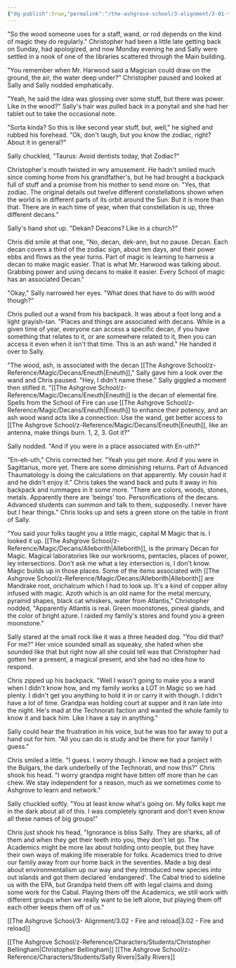```yaml
---
{"dg-publish":true,"permalink":"/the-ashgrove-school/3-alignment/3-01-the-devil-is-in-the-details/"}
---
```


"So the wood someone uses for a staff, wand, or rod depends on the kind of magic they do regularly." Christopher had been a little late getting back on Sunday, had apologized, and now Monday evening he and Sally were settled in a nook of one of the libraries scattered through the Main building. 

"You remember when Mr. Harwood said a Magician could draw on the ground, the air, the water deep under?" Christopher paused and looked at Sally and Sally nodded emphatically.

"Yeah, he said the idea was glossing over some stuff, but there was power. Like in the wood?" Sally's hair was pulled back in a ponytail and she had her tablet out to take the occasional note. 

"Sorta kinda? So this is like second year stuff, but, well," he sighed and rubbed his forehead. "Ok, don't laugh, but you know the zodiac, right? About it in general?"

Sally chuckled, "Taurus: Avoid dentists today, that Zodiac?"

Christopher's mouth twisted in wry amusement. He hadn't smiled much since coming home from his grandfather's, but he had brought a backpack full of stuff and a promise from his mother to send more on. "Yes, that zodiac. The original details out twelve different constellations shown when the world is in different parts of its orbit around the Sun. But it is more than that. There are in each time of year, when that constellation is up, three different decans."

Sally's hand shot up. "Dekan? Deacons? Like in a church?"

Chris did smile at that one, "No, decan, dek-ann, but no pause. Decan. Each decan covers a third of the zodiac sign, about ten days, and their power ebbs and flows as the year turns. Part of magic is learning to harness a decan to make magic easier. That is what Mr. Harwood was talking about. Grabbing power and using decans to make it easier. Every School of magic has an associated Decan."

"Okay," Sally narrowed her eyes. "What does that have to do with wood though?"

Chris pulled out a wand from his backpack. It was about a foot long and a light grayish-tan. "Places and things are associated with decans. While in a given time of year, everyone can access a specific decan, if you have something that relates to it, or are somewhere related to it, then you can access it even when it isn't that time. This is an ash wand." He handed it over to Sally. 

"The wood, ash, is associated with the decan [[The Ashgrove School/z-Reference/Magic/Decans/Eneuth\|Eneuth]]," Sally gave him a look over the wand and Chris paused. "Hey, I didn't name these." Sally giggled a moment then stifled it. "[[The Ashgrove School/z-Reference/Magic/Decans/Eneuth\|Eneuth]] is the decan of elemental fire. Spells from the School of Fire can use [[The Ashgrove School/z-Reference/Magic/Decans/Eneuth\|Eneuth]]  to enhance their potency, and an ash wood wand acts like a connection. Use the wand, get better access to [[The Ashgrove School/z-Reference/Magic/Decans/Eneuth\|Eneuth]], like an antenna, make things burn. 1, 2, 3. Got it?"

Sally nodded. "And if you were in a place associated with En-uth?"

"En-eh-uth," Chris corrected her. "Yeah you get more. And if you were in Sagittarius, more yet. There are some diminishing returns. Part of Advanced Thaumatology is doing the calculations on that apparently. My cousin had it and he didn't enjoy it." Chris takes the wand back and puts it away in his backpack and rummages in it some more. "There are colors, woods, stones, metals. Apparently there are 'beings' too. Personifications of the decans. Advanced students can summon and talk to them, supposedly. I never have but I hear things." Chris looks up and sets a green stone on the table in front of Sally. 

"You said your folks taught you a little magic, capital M Magic that is. I looked it up. [[The Ashgrove School/z-Reference/Magic/Decans/Alleborith\|Alleborith]], is the primary Decan for Magic. Magical laboratories like our workrooms, pentacles, places of power, ley intersections. Don't ask me what a ley intersection is, I don't know. Magic builds up in those places. Some of the items associated with [[The Ashgrove School/z-Reference/Magic/Decans/Alleborith\|Alleborith]] are Mandrake root, orichalcum which I had to look up. It's a kind of copper alloy infused with magic. Azoth which is an old name for the metal mercury, pyramid shapes, black cat whiskers, water from Atlantis," Christopher nodded, "Apparently Atlantis is real. Green moonstones, pineal glands, and the color of bright azure. I raided my family's stores and found you a green moonstone."

Sally stared at the small rock like it was a three headed dog. "You did that? For me?" Her voice sounded small as squeaky, she hated when she sounded like that but right now all she could tell was that Christopher had gotten her a present, a magical present, and she had no idea how to respond. 

Chris zipped up his backpack. "Well I wasn't going to make you a wand when I didn't know how, and my family works a LOT in Magic so we had plenty. I didn't get you anything to hold it in or carry it with though. I didn't have a lot of time. Grandpa was holding court at supper and it ran late into the night. He's mad at the Technorati faction and wanted the whole family to know it and back him. Like I have a say in anything."

Sally could hear the frustration in his voice, but he was too far away to put a hand out for him. "All you can do is study and be there for your family I guess."

Chris smiled a little. "I guess. I worry though. I know we had a project with the Bulgars, the dark underbelly of the Technorati, and now this?" Chris shook his head. "I worry grandpa might have bitten off more than he can chew. We stay independent for a reason, much as we sometimes come to Ashgrove to learn and network." 

Sally chuckled softly. "You at least know what's going on. My folks kept me in the dark about all of this. I was completely ignorant and don't even know all these names of big groups!"

Chris just shook his head, "Ignorance is bliss Sally. They are sharks, all of them and when they get their teeth into you, they don't let go. The Academics might be more lax about holding onto people, but they have their own ways of making life miserable for folks. Academics tried to drive our family away from our home back in the seventies. Made a big deal about environmentalism up our way and they introduced new species into out islands and got them declared 'endangered'. The Cabal tried to sideline us with the EPA, but Grandpa held them off with legal claims and doing some work for the Cabal. Playing them off the Academics, we still work with different groups when we really want to be left alone, but playing them off each other keeps them off of us."

[[The Ashgrove School/3- Alignment/3.02 - Fire and reload\|3.02 - Fire and reload]]

[[The Ashgrove School/z-Reference/Characters/Students/Christopher Bellingham\|Christopher Bellingham]]
[[The Ashgrove School/z-Reference/Characters/Students/Sally Rivers\|Sally Rivers]]
